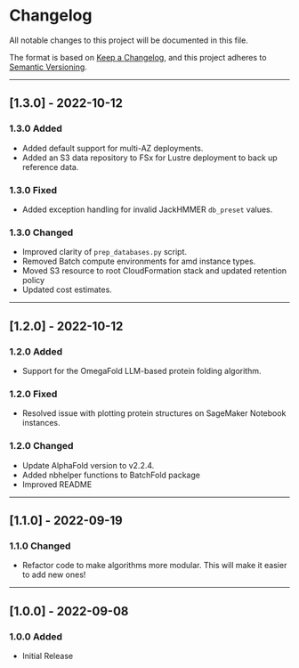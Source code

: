 # Changelog

All notable changes to this project will be documented in this file.

The format is based on [Keep a Changelog](https://keepachangelog.com/en/1.0.0/),
and this project adheres to [Semantic Versioning](https://semver.org/spec/v2.0.0.html).

---

## [1.3.0] - 2022-10-12

### 1.3.0 Added

- Added default support for multi-AZ deployments.
- Added an S3 data repository to FSx for Lustre deployment to back up reference data.

### 1.3.0 Fixed

- Added exception handling for invalid JackHMMER `db_preset` values.

### 1.3.0 Changed

- Improved clarity of `prep_databases.py` script.
- Removed Batch compute environments for amd instance types.
- Moved S3 resource to root CloudFormation stack and updated retention policy
- Updated cost estimates.

---

## [1.2.0] - 2022-10-12

### 1.2.0 Added

- Support for the OmegaFold LLM-based protein folding algorithm.

### 1.2.0 Fixed

- Resolved issue with plotting protein structures on SageMaker Notebook instances.

### 1.2.0 Changed

- Update AlphaFold version to v2.2.4.
- Added nbhelper functions to BatchFold package
- Improved README

---

## [1.1.0] - 2022-09-19

### 1.1.0 Changed

- Refactor code to make algorithms more modular. This will make it easier to add new ones!

---

## [1.0.0] - 2022-09-08

### 1.0.0 Added

- Initial Release
